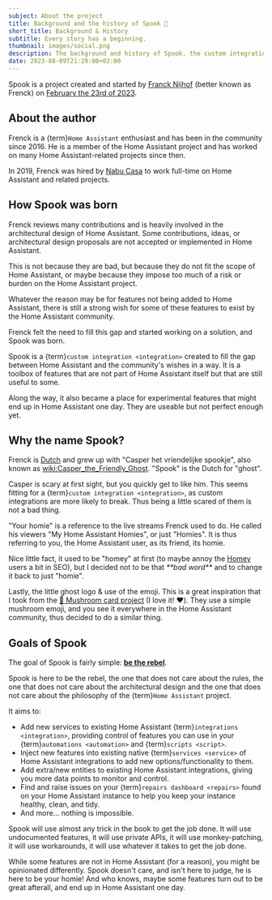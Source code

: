 ```yaml
---
subject: About the project
title: Background and the history of Spook 👻
short_title: Background & History
subtitle: Every story has a beginning.
thumbnail: images/social.png
description: The background and history of Spook, the custom integration that provides a scary powerful toolbox for Home Assistant.
date: 2023-08-09T21:29:00+02:00
---
```


Spook is a project created and started by [Franck Nijhof](https://github.com/frenck) (better known as Frenck) on [February the 23rd of 2023](https://github.com/frenck/spook/commit/67803faf19bca7c8543e0865e1dba58755315652).

## About the author

Frenck is a {term}`Home Assistant` enthusiast and has been in the community since 2016. He is a member of the Home Assistant project and has worked on many Home Assistant-related projects since then.

In 2019, Frenck was hired by [Nabu Casa](https://www.nabucasa.com) to work full-time on Home Assistant and related projects.

## How Spook was born

Frenck reviews many contributions and is heavily involved in the architectural design of Home Assistant. Some contributions, ideas, or architectural design proposals are not accepted or implemented in Home Assistant.

This is not because they are bad, but because they do not fit the scope of Home Assistant, or maybe because they impose too much of a risk or burden on the Home Assistant project.

Whatever the reason may be for features not being added to Home Assistant, there is still a strong wish for some of these features to exist by the Home Assistant community.

Frenck felt the need to fill this gap and started working on a solution, and Spook was born.

Spook is a {term}`custom integration <integration>` created to fill the gap between Home Assistant and the community's wishes in a way. It is a toolbox of features that are not part of Home Assistant itself but that are still useful to some.

Along the way, it also became a place for experimental features that might end up in Home Assistant one day. They are useable but not perfect enough yet.

## Why the name Spook?

Frenck is [Dutch](wiki:The_Netherlands) and grew up with "Casper het vriendelijke spookje", also known as <wiki:Casper_the_Friendly_Ghost>. "Spook" is the Dutch for "ghost".

Casper is scary at first sight, but you quickly get to like him. This seems fitting for a {term}`custom integration <integration>`, as custom integrations are more likely to break. Thus being a little scared of them is not a bad thing.

"Your homie" is a reference to the live streams Frenck used to do. He called his viewers "My Home Assistant Homies", or just "Homies". It is thus referring to you, the Home Assistant user, as its friend, its homie.

Nice little fact, it used to be "homey" at first (to maybe annoy the [Homey](https://homey.app) users a bit in SEO), but I decided not to be that _\*\*bad word\*\*_ and to change it back to just "homie".

Lastly, the little ghost logo & use of the emoji. This is a great inspiration that I took from the [🍄&nbsp;Mushroom&nbsp;card&nbsp;project](https://github.com/piitaya/lovelace-mushroom) (I love it! ❤️). They use a simple mushroom emoji, and you see it everywhere in the Home Assistant community, thus decided to do a similar thing.

## Goals of Spook

The goal of Spook is fairly simple: [**be the rebel**](wiki:rebel).

Spook is here to be the rebel, the one that does not care about the rules, the one that does not care about the architectural design and the one that does not care about the philosophy of the {term}`Home Assistant` project.

It aims to:

- Add new services to existing Home Assistant {term}`integrations <integration>`, providing control of features you can use in your {term}`automations <automation>` and {term}`scripts <script>`.
- Inject new features into existing native {term}`services <service>` of Home Assistant integrations to add new options/functionality to them.
- Add extra/new entities to existing Home Assistant integrations, giving you more data points to monitor and control.
- Find and raise issues on your {term}`repairs dashboard <repairs>` found on your Home Assistant instance to help you keep your instance healthy, clean, and tidy.
- And more... nothing is impossible.

Spook will use almost any trick in the book to get the job done. It will use undocumented features, it will use private APIs, it will use monkey-patching, it will use workarounds, it will use whatever it takes to get the job done.

While some features are not in Home Assistant (for a reason), you might be opinionated differently. Spook doesn't care, and isn't here to judge, he is here to be your homie! And who knows, maybe some features turn out to be great afterall, and end up in Home Assistant one day.
